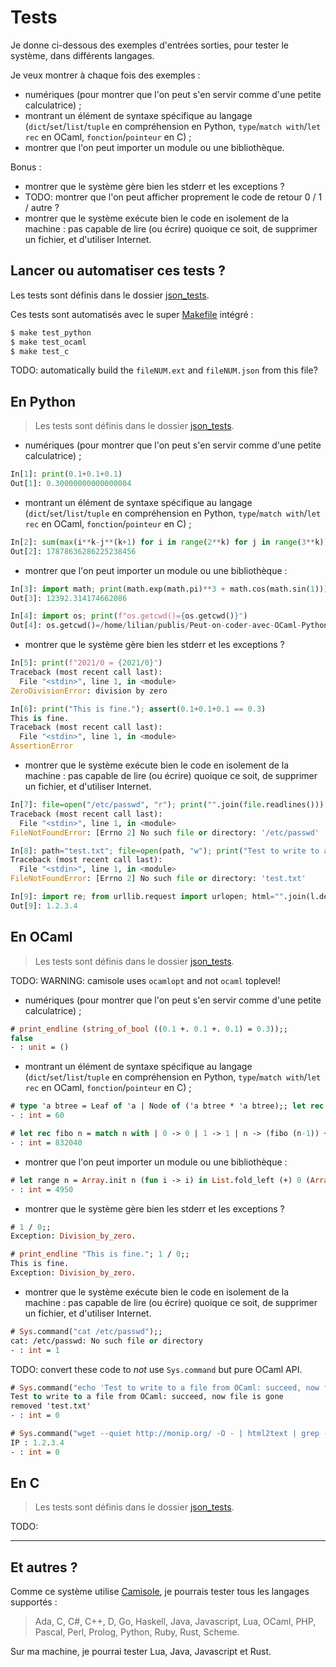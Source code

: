 # Tests

Je donne ci-dessous des exemples d'entrées sorties, pour tester le système, dans différents langages.

Je veux montrer à chaque fois des exemples :

- numériques (pour montrer que l'on peut s'en servir comme d'une petite calculatrice) ;
- montrant un élément de syntaxe spécifique au langage (`dict`/`set`/`list`/`tuple` en compréhension en Python, `type`/`match with`/`let rec` en OCaml, `fonction`/`pointeur` en C) ;
- montrer que l'on peut importer un module ou une bibliothèque.

Bonus :

- montrer que le système gère bien les stderr et les exceptions ?
- TODO: montrer que l'on peut afficher proprement le code de retour 0 / 1 / autre ?
- montrer que le système exécute bien le code en isolement de la machine : pas capable de lire (ou écrire) quoique ce soit, de supprimer un fichier, et d'utiliser Internet.

## Lancer ou automatiser ces tests ?

Les tests sont définis dans le dossier [json_tests](./json_tests/).

Ces tests sont automatisés avec le super [Makefile](./Makefile) intégré :
```bash
$ make test_python
$ make test_ocaml
$ make test_c
```

TODO: automatically build the `fileNUM.ext` and `fileNUM.json` from this file?

## En Python

> Les tests sont définis dans le dossier [json_tests](./json_tests/python/).

- numériques (pour montrer que l'on peut s'en servir comme d'une petite calculatrice) ;

```python
In[1]: print(0.1+0.1+0.1)
Out[1]: 0.30000000000000004
```

- montrant un élément de syntaxe spécifique au langage (`dict`/`set`/`list`/`tuple` en compréhension en Python, `type`/`match with`/`let rec` en OCaml, `fonction`/`pointeur` en C) ;

```python
In[2]: sum(max(i**k-j**(k+1) for i in range(2**k) for j in range(3**k)) for k in [3,4,5,6,7,8])
Out[2]: 17878636286225238456
```

- montrer que l'on peut importer un module ou une bibliothèque :

```python
In[3]: import math; print(math.exp(math.pi)**3 + math.cos(math.sin(1)))
Out[3]: 12392.314174662086
```

```python
In[4]: import os; print(f"os.getcwd()={os.getcwd()}")
Out[4]: os.getcwd()=/home/lilian/publis/Peut-on-coder-avec-OCaml-Python-and-C-par-SMS.git
```

- montrer que le système gère bien les stderr et les exceptions ?

```python
In[5]: print(f"2021/0 = {2021/0}")
Traceback (most recent call last):
  File "<stdin>", line 1, in <module>
ZeroDivisionError: division by zero
```

```python
In[6]: print("This is fine."); assert(0.1+0.1+0.1 == 0.3)
This is fine.
Traceback (most recent call last):
  File "<stdin>", line 1, in <module>
AssertionError
```

- montrer que le système exécute bien le code en isolement de la machine : pas capable de lire (ou écrire) quoique ce soit, de supprimer un fichier, et d'utiliser Internet.

```python
In[7]: file=open("/etc/passwd", "r"); print("".join(file.readlines()))
Traceback (most recent call last):
  File "<stdin>", line 1, in <module>
FileNotFoundError: [Errno 2] No such file or directory: '/etc/passwd'
```

```python
In[8]: path="test.txt"; file=open(path, "w"); print("Test to write to a file from Python: succeed, now file is gone", file=file, flush=True); file=open(path, "r"); print("".join(file.readlines())); import os; os.remove(path)
Traceback (most recent call last):
  File "<stdin>", line 1, in <module>
FileNotFoundError: [Errno 2] No such file or directory: 'test.txt'
```

```python
In[9]: import re; from urllib.request import urlopen; html="".join(l.decode() for l in urlopen("http://monip.org/").readlines()); ip=re.search("[0-9]+.[0-9]+.[0-9]+.[0-9]+", html).group(0); print(f"Your IP address is: {ip}")
Out[9]: 1.2.3.4
```

## En OCaml

> Les tests sont définis dans le dossier [json_tests](./json_tests/ocaml/).

TODO: WARNING: camisole uses `ocamlopt` and not `ocaml` toplevel!

- numériques (pour montrer que l'on peut s'en servir comme d'une petite calculatrice) ;

```ocaml
# print_endline (string_of_bool ((0.1 +. 0.1 +. 0.1) = 0.3));;
false
- : unit = ()
```

- montrant un élément de syntaxe spécifique au langage (`dict`/`set`/`list`/`tuple` en compréhension en Python, `type`/`match with`/`let rec` en OCaml, `fonction`/`pointeur` en C) ;

```ocaml
# type 'a btree = Leaf of 'a | Node of ('a btree * 'a btree);; let rec sum (tree : int btree) = match tree with | Leaf i -> i | Node(left, right) -> (sum left) + (sum right);; sum( Node(Leaf 10, Node(Leaf 20, Leaf 30)) );;
- : int = 60
```

```ocaml
# let rec fibo n = match n with | 0 -> 0 | 1 -> 1 | n -> (fibo (n-1)) + (fibo (n-2)) in fibo 30;;
- : int = 832040
```

- montrer que l'on peut importer un module ou une bibliothèque :

```ocaml
# let range n = Array.init n (fun i -> i) in List.fold_left (+) 0 (Array.to_list (range 100));;
- : int = 4950
```

- montrer que le système gère bien les stderr et les exceptions ?

```ocaml
# 1 / 0;;
Exception: Division_by_zero.
```

```ocaml
# print_endline "This is fine."; 1 / 0;;
This is fine.
Exception: Division_by_zero.
```

- montrer que le système exécute bien le code en isolement de la machine : pas capable de lire (ou écrire) quoique ce soit, de supprimer un fichier, et d'utiliser Internet.

```ocaml
# Sys.command("cat /etc/passwd");;
cat: /etc/passwd: No such file or directory
- : int = 1
```

TODO: convert these code to *not* use `Sys.command` but pure OCaml API.

```ocaml
# Sys.command("echo 'Test to write to a file from OCaml: succeed, now file is gone' > test.txt ; cat test.txt ; rm -vf test.txt");;
Test to write to a file from OCaml: succeed, now file is gone
removed 'test.txt'
- : int = 0
```

```ocaml
# Sys.command("wget --quiet http://monip.org/ -O - | html2text | grep -o 'IP : .*'")
IP : 1.2.3.4
- : int = 0
```

## En C

> Les tests sont définis dans le dossier [json_tests](./json_tests/c/).

TODO:

---

## Et autres ?

Comme ce système utilise [Camisole](https://camisole.prologin.org/), je pourrais tester tous les langages supportés :

> Ada, C, C#, C++, D, Go, Haskell, Java, Javascript, Lua, OCaml, PHP, Pascal, Perl, Prolog, Python, Ruby, Rust, Scheme.

Sur ma machine, je pourrai tester Lua, Java, Javascript et Rust.
